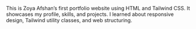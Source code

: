 This is Zoya Afshan’s first portfolio website using HTML and Tailwind CSS. It showcases my profile, skills, and projects. I learned about responsive design, Tailwind utility classes, and web structuring.  
